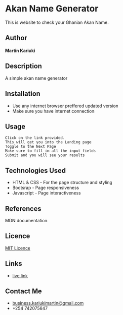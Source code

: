 # Akan Name Generator

This is website to check your Ghanian Akan Name.

## Author

#### Martin Kariuki

## Description
A simple akan name generator


## Installation

* Use any internet browser preffered updated version
* Make sure you have internet connection

## Usage

```
Click on the link provided.
This will get you into the Landing page
Toggle to the Next Page
Make sure to fill in all the input fields
Submit and you will see your results
```

## Technologies Used

* HTML & CSS - For the page structure and styling
* Bootsrap - Page responsiveness
* Javascript - Page interactiveness

## References
MDN documentation

## Licence
[MIT Licence](LICENCE)

## Links

* [live link](https://emkayint.github.io/west-african-horoscope/)

## Contact Me
 * business.kariukimartin@gmail.com
 * +254 742075647

